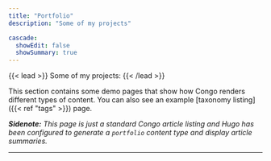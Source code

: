 ```yaml
---
title: "Portfolio"
description: "Some of my projects"

cascade:
  showEdit: false
  showSummary: true
---
```


{{< lead >}}
Some of my projects:
{{< /lead >}}

This section contains some demo pages that show how Congo renders different types of content. You can also see an example [taxonomy listing]({{< ref "tags" >}}) page.

_**Sidenote:** This page is just a standard Congo article listing and Hugo has been configured to generate a `portfolio` content type and display article summaries._

---

<div class="proyectos">
    <div class="col1">
        <div class="proyecto-img img-raised">
            <img src="./static/img/flood.jpg" alt="">
        </div>
        <div class="proyecto-img img-raised">
            <img src="./static/img/female.jpg" alt="">
        </div>
        <div class="proyecto-img img-raised">
            <img src="./static/img/forest.jpg" alt="">
        </div>
        <div class="proyecto-img img-raised">
            <img src="./static/img/mushrooms.jpg" alt="">
        </div>
    </div>
</div>
